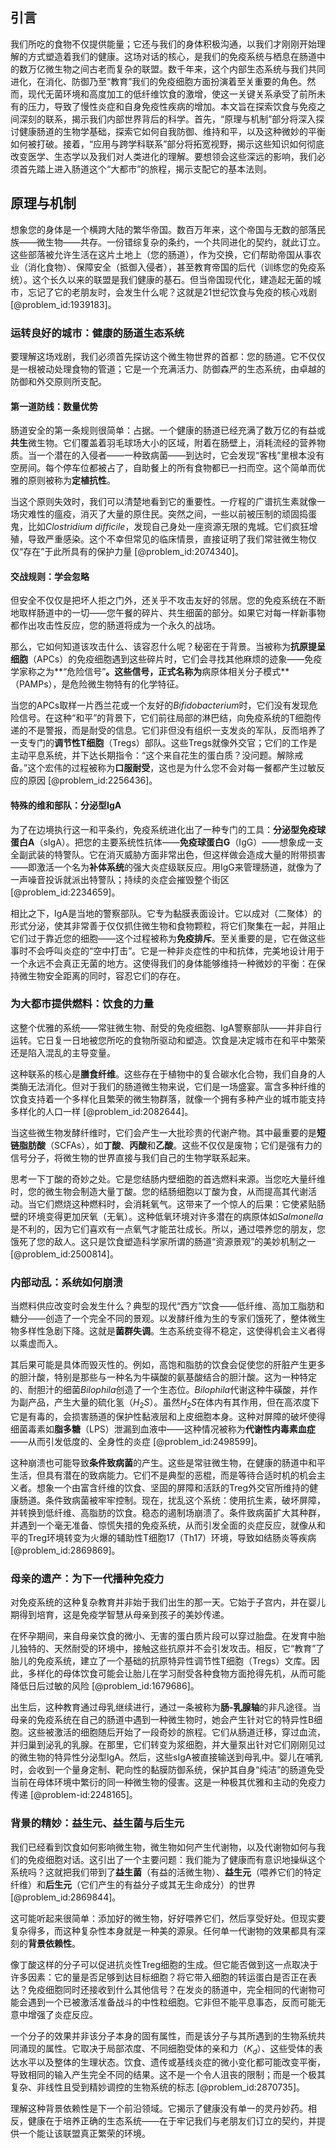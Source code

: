 ## 引言
我们所吃的食物不仅提供能量；它还与我们的身体积极沟通，以我们才刚刚开始理解的方式塑造着我们的健康。这场对话的核心，是我们的免疫系统与栖息在肠道中的数万亿微生物之间古老而复杂的联盟。数千年来，这个内部生态系统与我们共同进化，在消化、防御乃至“教育”我们的免疫细胞方面扮演着至关重要的角色。然而，现代无菌环境和高度加工的低纤维饮食的激增，使这一关键关系承受了前所未有的压力，导致了慢性炎症和自身免疫性疾病的增加。本文旨在探索饮食与免疫之间深刻的联系，揭示我们内部世界背后的科学。首先，“原理与机制”部分将深入探讨健康肠道的生物学基础，探索它如何自我防御、维持和平，以及这种微妙的平衡如何被打破。接着，“应用与跨学科联系”部分将拓宽视野，揭示这些知识如何彻底改变医学、生态学以及我们对人类进化的理解。要想领会这些深远的影响，我们必须首先踏上进入肠道这个“大都市”的旅程，揭示支配它的基本法则。

## 原理与机制

想象您的身体是一个横跨大陆的繁华帝国。数百万年来，这个帝国与无数的部落民族——微生物——共存。一份错综复杂的条约，一个共同进化的契约，就此订立。这些部落被允许生活在这片土地上（您的肠道），作为交换，它们帮助帝国从事农业（消化食物）、保障安全（抵御入侵者），甚至教育帝国的后代（训练您的免疫系统）。这个长久以来的联盟是我们健康的基石。但当帝国现代化，建造起无菌的城市，忘记了它的老朋友时，会发生什么呢？这就是21世纪饮食与免疫的核心戏剧 [@problem_id:1939183]。

### 运转良好的城市：健康的肠道生态系统

要理解这场戏剧，我们必须首先探访这个微生物世界的首都：您的肠道。它不仅仅是一根被动处理食物的管道；它是一个充满活力、防御森严的生态系统，由卓越的防御和外交原则所支配。

#### 第一道防线：数量优势

肠道安全的第一条规则很简单：占据。一个健康的肠道已经充满了数万亿的有益或**共生**微生物。它们覆盖着羽毛球场大小的区域，附着在肠壁上，消耗流经的营养物质。当一个潜在的入侵者——一种致病菌——到达时，它会发现“客栈”里根本没有空房间。每个停车位都被占了，自助餐上的所有食物都已一扫而空。这个简单而优雅的原则被称为**定植抗性**。

当这个原则失效时，我们可以清楚地看到它的重要性。一疗程的广谱抗生素就像一场灾难性的瘟疫，消灭了大量的原住民。突然之间，一些以前被压制的顽固捣蛋鬼，比如*Clostridium difficile*，发现自己身处一座资源无限的鬼城。它们疯狂增殖，导致严重感染。这个不幸但常见的临床情景，直接证明了我们常驻微生物仅仅“存在”于此所具有的保护力量 [@problem_id:2074340]。

#### 交战规则：学会忽略

但安全不仅仅是把坏人拒之门外，还关乎不攻击友好的邻居。您的免疫系统在不断地取样肠道中的一切——您午餐的碎片、共生细菌的部分。如果它对每一样新事物都作出攻击性反应，您的肠道将成为一个永久的战场。

那么，它如何知道该攻击什么、该容忍什么呢？秘密在于背景。当被称为**抗原提呈细胞**（APCs）的免疫细胞遇到这些碎片时，它们会寻找其他麻烦的迹象——免疫学家称之为**“危险信号”**。这些信号，正式名称为**病原体相关分子模式**（PAMPs），是危险微生物特有的化学特征。

当您的APCs取样一片西兰花或一个友好的*Bifidobacterium*时，它们没有发现危险信号。在这种“和平”的背景下，它们前往局部的淋巴结，向免疫系统的T细胞传递的不是警报，而是耐受的信息。它们非但没有组织一支发炎的军队，反而培养了一支专门的**调节性T细胞**（Tregs）部队。这些Tregs就像外交官；它们的工作是主动平息系统，并下达长期指令：“这个来自花生的蛋白质？没问题。解除戒备。”这个宏伟的过程被称为**口服耐受**，这也是为什么您不会对每一餐都产生过敏反应的原因 [@problem_id:2256436]。

#### 特殊的维和部队：分泌型IgA

为了在边境执行这一和平条约，免疫系统进化出了一种专门的工具：**分泌型免疫球蛋白A**（sIgA）。把您的主要系统性抗体——**免疫球蛋白G**（IgG）——想象成一支全副武装的特警队。它在消灭威胁方面非常出色，但这样做会造成大量的附带损害——即激活一个名为**补体系统**的强大炎症级联反应。用IgG来管理肠道，就像为了一声噪音投诉就派出特警队；持续的炎症会摧毁整个街区 [@problem_id:2234659]。

相比之下，IgA是当地的警察部队。它专为黏膜表面设计。它以成对（二聚体）的形式分泌，使其非常善于仅仅抓住微生物和食物颗粒，将它们聚集在一起，并阻止它们过于靠近您的细胞——这个过程被称为**免疫排斥**。至关重要的是，它在做这些事时不会呼叫炎症的“空中打击”。它是一种非炎症性的中和抗体，完美地设计用于一个永远不会真正无菌的地方。这使得我们的身体能够维持一种微妙的平衡：在保持微生物安全距离的同时，容忍它们的存在。

### 为大都市提供燃料：饮食的力量

这整个优雅的系统——常驻微生物、耐受的免疫细胞、IgA警察部队——并非自行运转。它日复一日地被您所吃的食物所驱动和塑造。饮食是决定城市在和平中繁荣还是陷入混乱的主导变量。

这种联系的核心是**膳食纤维**。这些存在于植物中的复合碳水化合物，我们自身的人类酶无法消化。但对于我们的肠道微生物来说，它们是一场盛宴。富含多种纤维的饮食支持着一个多样化且繁荣的微生物群落，就像一个拥有多种产业的城市能支持多样化的人口一样 [@problem_id:2082644]。

当这些微生物发酵纤维时，它们会产生一大批珍贵的代谢产物。其中最重要的是**短链脂肪酸**（SCFAs），如**丁酸**、**丙酸**和**乙酸**。这些不仅仅是废物；它们是强有力的信号分子，将微生物的世界直接与我们自己的生物学联系起来。

思考一下丁酸的奇妙之处。它是您结肠内壁细胞的首选燃料来源。当您吃大量纤维时，您的微生物会制造大量丁酸。您的结肠细胞以丁酸为食，从而提高其代谢活动。当它们燃烧这种燃料时，会消耗氧气。这带来了一个惊人的后果：它使紧贴肠壁的环境变得更加厌氧（无氧）。这种低氧环境对许多潜在的病原体如*Salmonella*是不利的，因为它们喜欢有一点氧气才能茁壮成长。所以，通过喂养您的朋友，您饿死了您的敌人。这只是饮食塑造科学家所谓的肠道“资源景观”的美妙机制之一 [@problem_id:2500814]。

### 内部动乱：系统如何崩溃

当燃料供应改变时会发生什么？典型的现代“西方”饮食——低纤维、高加工脂肪和糖分——创造了一个完全不同的景观。以发酵纤维为生的专家们饿死了，整体微生物多样性急剧下降。这就是**菌群失调**。生态系统变得不稳定，这使得机会主义者得以乘虚而入。

其后果可能是具体而毁灭性的。例如，高饱和脂肪的饮食会促使您的肝脏产生更多的胆汁酸，特别是那些与一种名为牛磺酸的氨基酸结合的胆汁酸。这为一种特定的、耐胆汁的细菌*Bilophila*创造了一个生态位。*Bilophila*代谢这种牛磺酸，并作为副产品，产生大量的硫化氢（$H_2S$）。虽然$H_2S$在体内有其作用，但在高浓度下它是有毒的，会损害肠道的保护性黏液层和上皮细胞本身。这种对屏障的破坏使得细菌毒素如**脂多糖**（LPS）泄漏到血液中——这种情况被称为**代谢性内毒素血症**——从而引发低度的、全身性的炎症 [@problem_id:2498599]。

这种崩溃也可能导致**条件致病菌**的产生。这些是常驻微生物，在健康的肠道中和平生活，但具有潜在的致病能力。它们不是典型的恶棍，而是等待合适时机的机会主义者。想象一个由富含纤维的饮食、坚固的屏障和活跃的Treg外交官所维持的健康肠道。条件致病菌被牢牢控制。现在，扰乱这个系统：使用抗生素，破坏屏障，并转换到低纤维、高脂肪的饮食。稳态的遏制场崩溃了。条件致病菌扩大其种群，并遇到一个毫无准备、惊慌失措的免疫系统，从而引发全面的炎症反应，就像从和平的Treg环境转变为火爆的辅助性T细胞17（Th17）环境，导致如结肠炎等疾病 [@problem_id:2869869]。

### 母亲的遗产：为下一代播种免疫力

对免疫系统的这种复杂教育并非始于我们出生的那一天。它始于子宫内，并在婴儿期得到培育，这是免疫学智慧从母亲到孩子的美妙传递。

在怀孕期间，来自母亲饮食的微小、无害的蛋白质片段可以穿过胎盘。在发育中胎儿独特的、天然耐受的环境中，接触这些抗原并不会引发攻击。相反，它“教育”了胎儿的免疫系统，建立了一个基础的抗原特异性调节性T细胞（Tregs）文库。因此，多样化的母体饮食可能会让胎儿在学习耐受各种食物方面抢得先机，从而可能降低日后过敏的风险 [@problem_id:1679686]。

出生后，这种教育通过母乳继续进行，通过一条被称为**肠-乳腺轴**的非凡途径。当母亲的免疫系统在自己的肠道中遇到一种微生物时，她会产生针对它的特异性B细胞。这些被激活的细胞随后开始了一段奇妙的旅程。它们从肠道迁移，穿过血流，并归巢到泌乳的乳腺。在那里，它们转变为浆细胞，并大量泵出针对它们刚刚见过的微生物的特异性分泌型IgA。然后，这些sIgA被直接输送到母乳中。婴儿在哺乳时，会收到一个量身定制、靶向性的黏膜防御系统，保护其自身“纯洁”的肠道免受当前在母体环境中繁衍的同一种微生物的侵害。这是一种极其优雅和主动的免疫力传递 [@problem-id:2248165]。

### 背景的精妙：益生元、益生菌与后生元

我们已经看到饮食如何影响微生物，微生物如何产生代谢物，以及代谢物如何与我们的免疫细胞对话。这引出了一个主要问题：我们能为了健康而有意识地操纵这个系统吗？这就把我们带到了**益生菌**（有益的活微生物）、**益生元**（喂养它们的特定纤维）和**后生元**（它们产生的有益分子或其无生命成分）的世界 [@problem_id:2869844]。

这可能听起来很简单：添加好的微生物，好好喂养它们，然后享受好处。但现实要复杂得多，而这种复杂性本身就是一种美的源泉。任何单一代谢物的效果都具有深刻的**背景依赖性**。

像丁酸这样的分子可以促进抗炎性Treg细胞的生成。但它能否做到这一点取决于许多因素：它的量是否足够到达目标细胞？将它带入细胞的转运蛋白是否正在表达？免疫细胞同时还接收到什么其他信号？在发炎的肠道中，完全相同的代谢物可能会遇到一个已被激活准备战斗的中性粒细胞。它非但不能平息事态，反而可能无意中增强了炎症反应。

一个分子的效果并非该分子本身的固有属性，而是该分子与其所遇到的生物系统共同涌现的属性。它取决于局部浓度、不同细胞受体的亲和力（$K_d$）、这些受体的表达水平以及整体的生理状态。饮食、遗传或基线炎症的微小变化都可能改变平衡，导致相同的输入产生完全不同的结果。这不是一个令人沮丧的限制；而是一个极其复杂、非线性且受到精妙调控的生物系统的标志 [@problem_id:2870735]。

理解这种背景依赖性是下一个前沿领域。它揭示了健康没有单一的灵丹妙药。相反，健康在于培养正确的生态系统——在于牢记我们与老朋友们订立的契约，并提供一个能让该联盟真正繁荣的环境。


